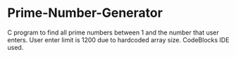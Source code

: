 # Prime-Number-Generator
C program to find all prime numbers between 1 and the number that user enters. User enter limit is 1200 due to hardcoded array size. CodeBlocks IDE used.
